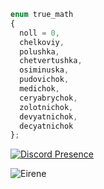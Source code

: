 ```js
enum true_math
{
  noll = 0,
  chelkoviy,
  polushka,
  chetvertushka,
  osiminuska,
  pudovichok,
  medichok,
  ceryabrychok,
  zolotnichok,
  devyatnichok,
  decyatnichok
};
```


[![Discord Presence](https://lanyard-profile-readme.vercel.app/api/628819243051515935)](https://discord.com/users/628819243051515935)
                            

<img src="https://komarev.com/ghpvc/?username=Eirxne&label=Ziyaretçi%20Sayısı&color=351c75" alt="Eirene" />

